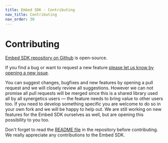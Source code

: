```yaml
---
title: Embed SDK - Contributing
nav_title: Contributing
nav_order: 30
---
```


# Contributing

[Embed SDK repository on Github](https://github.com/synergetics/embed) is open-source.

If you find a bug or want to request a new feature [please let us know by opening a new issue](https://github.com/synergetics/embed/issues/new).

You can suggest changes, bugfixes and new features by opening a pull request and we will closely review all suggestions. However we can not promise all pull requests will be merged since this is a shared library used all by all synergetics users — the feature needs to bring value to other users too. If you need to develop something specific you are welcome to do so in your own fork and we will be happy to help out. We are still working on new features for the Embed SDK ourselves as well, but are opening this possibility to you too.

Don't forget to read the [README file](https://github.com/synergetics/embed/blob/main/README.md#contribution) in the repository before contributing. We really appreciate any contributions to the Embed SDK.

